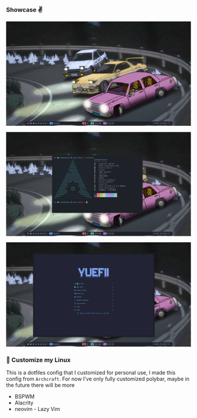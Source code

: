 ### Showcase ✌️
<p align="center"><img src="public/ss_1.png" width="728" alt="banner"></p>
<p align="center"><img src="public/ss_2.png" width="728" alt="banner"></p>
<p align="center"><img src="public/ss_3.png" width="728" alt="banner"></p>

### 🚀 Customize my Linux

This is a dotfiles config that I customized for personal use, I made this config from `Archcraft`. For now I've only fully customized polybar, maybe in the future there will be more

- BSPWM
- Alacrity
- neovim - Lazy Vim